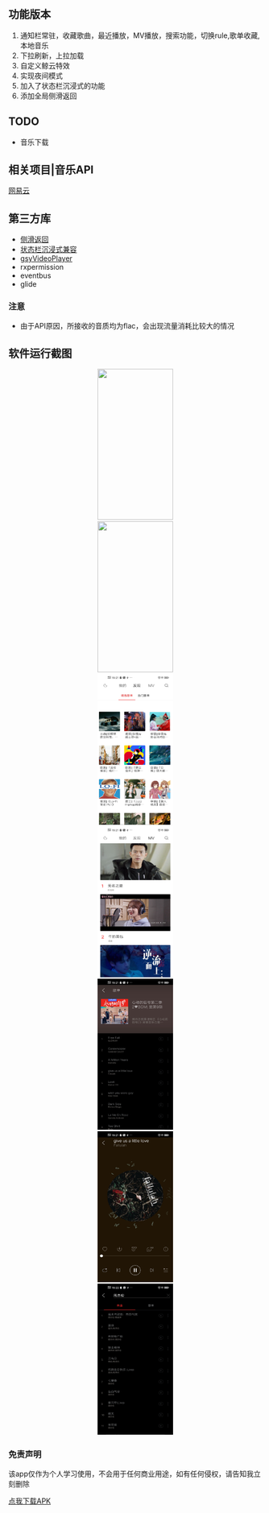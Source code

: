 ## 功能版本

1. 通知栏常驻，收藏歌曲，最近播放，MV播放，搜索功能，切换rule,歌单收藏, 本地音乐
2. 下拉刷新，上拉加载
3. 自定义鲸云特效
4. 实现夜间模式
5. 加入了状态栏沉浸式的功能 
6. 添加全局侧滑返回



## TODO

* 音乐下载

## 相关项目|音乐API

[网易云](https://messoer.github.io/mess-api-doc/#/music/netease)

## 第三方库

* [侧滑返回](https://qibilly.com/SmartSwipe-tutorial/)
* [状态栏沉浸式兼容](https://github.com/msdx/status-bar-compat)
* [gsyVideoPlayer](https://github.com/CarGuo/GSYVideoPlayer)
* rxpermission
* eventbus
* glide

### 注意

* 由于API原因，所接收的音质均为flac，会出现流量消耗比较大的情况

## 软件运行截图

<div align=center><img width="150" height="300" src="https://github.com/roger1245/Musiound/blob/master/get/gif/20190824_192545.gif"/></div>
<div align=center><img width="150" height="300" src="https://github.com/roger1245/Musiound/blob/master/get/gif/20190824_192653.gif"/></div>
<div align=center><img width="150" height="300" src="https://github.com/roger1245/Musiound/blob/master/get/gif/Screenshot_20190824_192137.jpg"/></div>
<div align=center><img width="150" height="300" src="https://github.com/roger1245/Musiound/blob/master/get/gif/Screenshot_20190824_192144.jpg"/></div>
<div align=center><img width="150" height="300" src="https://github.com/roger1245/Musiound/blob/master/get/gif/Screenshot_20190824_192153.jpg"/></div>
<div align=center><img width="150" height="300" src="https://github.com/roger1245/Musiound/blob/master/get/gif/Screenshot_20190824_192159.jpg"/></div>
<div align=center><img width="150" height="300" src="https://github.com/roger1245/Musiound/blob/master/get/gif/Screenshot_20190824_192217.jpg"/></div>


### 免责声明

该app仅作为个人学习使用，不会用于任何商业用途，如有任何侵权，请告知我立刻删除





[点我下载APK](https://github.com/roger1245/Musiound/blob/master/get/apk/app-release.apk)


